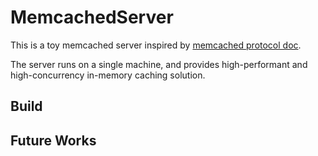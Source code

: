 # MemcachedServer

This is a toy memcached server inspired by [memcached protocol doc](https://github.com/memcached/memcached/blob/master/doc/protocol.txt).

The server runs on a single machine, and provides high-performant and high-concurrency in-memory caching solution.

## Build

## Future Works
